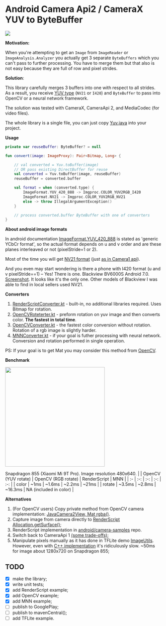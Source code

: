 # Android Camera Api2 / CameraX YUV to ByteBuffer

![](https://github.com/gordinmitya/yuv2buf/workflows/Android%20CI/badge.svg)

**Motivation:**

When you're attempting to get an `Image` from `ImageReader` or `ImageAnalysis.Analyzer` you actually get 3 separate `ByteBuffers` which you can't pass to further processing. You have to merge them but that also is not easy because they are full of row and pixel strides.

**Solution**:

This library carefully merges 3 buffers into one with respect to all strides. As a result, you receive [YUV type](https://user-images.githubusercontent.com/9286092/89119601-4f6f8100-d4b8-11ea-9a51-2765f7e513c2.jpg) (`NV21` or `I420`) and `ByteBuffer` to pass into OpenCV or a neural network framework.

The solution was tested with CameraX, CameraApi 2, and MediaCodec (for video files).

The whole library is a single file, you can just copy [Yuv.java](yuv2buf/src/main/java/ru/gordinmitya/yuv2buf/Yuv.java) into your project.

**Usage**

```kotlin
private var reuseBuffer: ByteBuffer? = null

fun convert(image: ImageProxy): Pair<Bitmap, Long> {

    // val converted = Yuv.toBuffer(image)
    // OR pass existing DirectBuffer for reuse
    val converted = Yuv.toBuffer(image, reuseBuffer)
    reuseBuffer = converted.buffer

    val format = when (converted.type) {
        ImageFormat.YUV_420_888 -> Imgproc.COLOR_YUV2RGB_I420
        ImageFormat.NV21 -> Imgproc.COLOR_YUV2RGB_NV21
        else -> throw IllegalArgumentException()
    }

    // process converted.buffer ByteBuffer with one of converters
}
```

**About android image formats**

In android documentation [ImageFormat.YUV_420_888](https://developer.android.com/reference/android/graphics/ImageFormat#YUV_420_888) is stated as 'generic YCbCr format', so the actual format depends on u and v order and are these planes interleaved or not (pixelStride=1 or 2).

Most of the time you will get [NV21 format](https://developer.android.com/reference/android/graphics/ImageFormat#NV21) (just [as in Camera1 api](https://developer.android.com/reference/android/hardware/Camera.Parameters#setPreviewFormat(int))). 

And you even may start wondering is there a phone with I420 format (u and v pixelStride==1) – Yes! There is one. Blackview BV6000S Android 7.0. [Screenshot](https://user-images.githubusercontent.com/9286092/127649832-90aab826-64d5-439e-9911-18d0f857d25d.png).
It looks like it's the only one. Other models of Blackview I was able to find in local sellers used NV21. 

**Converters** 

1. [RenderScriptConverter.kt](app/src/main/java/ru/gordinmitya/yuv2buf_demo/RenderScriptConverter.kt)  - built-in, no additional libraries required. Uses Bitmap for rotation.
2. [OpenCVRoteterter.kt](app/src/main/java/ru/gordinmitya/yuv2buf_demo/OpenCVRoteterter.kt) - preform rotation on yuv image and then converts color. **The fastest in total time**.
3. [OpenCVConverter.kt](app/src/main/java/ru/gordinmitya/yuv2buf_demo/OpenCVConverter.kt) - the fastest color conversion without rotation. Rotation of a rgb image is slightly harder. 
5. [MNNConverter.kt](app/src/main/java/ru/gordinmitya/yuv2buf_demo/MNNConverter.kt) - if your goal is futher processing with neural network. Conversion and rotation performed in single operation.

PS: If your goal is to get Mat you may consider this method from [OpenCV](https://github.com/opencv/opencv/blob/master/modules/java/generator/android-21/java/org/opencv/android/JavaCamera2View.java#L344).

**Benchmark**

<img width="320" src="https://user-images.githubusercontent.com/9286092/89957124-537d6a80-dc3f-11ea-99d5-0e22301db688.jpg" />

Snapdragon 855 (Xiaomi Mi 9T Pro). Image resolution 480x640.
|        | OpenCV (YUV rotate)  | OpenCV (RGB rotate) | RenderScript | MNN   | 
| :-     | :-:                  |       :-:           | :-:          | :-:   |
| color  | ~1ms                 | ~1.6ms              | ~2.2ms       | ~21ms |
| rotate | ~3.5ms               | ~2.8ms              | ~16.3ms      | NA (included in color)    |

**Alternatives**

1. (For OpenCV users) Copy private method from OpenCV camera implementation: [JavaCamera2View, Mat rgba()](https://github.com/opencv/opencv/blob/master/modules/java/generator/android-21/java/org/opencv/android/JavaCamera2View.java#L344).
2. Capture image from camera directly to [RenderScript Allocation.getSurface()](https://developer.android.com/reference/android/renderscript/Allocation#getSurface());
3. RenderScript implementation in [android/camera-samples](https://github.com/android/camera-samples/blob/3730442b49189f76a1083a98f3acf3f5f09222a3/CameraUtils/lib/src/main/java/com/example/android/camera/utils/YuvToRgbConverter.kt) repo.
4. Switch back to CameraApi 1 [(some trade-offs)](https://github.com/tensorflow/tensorflow/issues/22620);
5. Manipulate pixels manually as it has done in TFLite demo [ImageUtils](https://github.com/tensorflow/tensorflow/blob/master/tensorflow/examples/android/src/org/tensorflow/demo/env/ImageUtils.java#L161).
    However, even with [C++ implementation](https://github.com/tensorflow/tensorflow/blob/master/tensorflow/examples/android/jni/yuv2rgb.cc#L61)
    it's ridiculously slow. ~50ms for image about 1280x720 on Snapdragon 855;

## TODO

- [x] make the library;
- [x] write unit tests;
- [x] add RenderScript example;
- [x] add OpenCV example;
- [x] add MNN example;
- [ ] publish to GooglePlay;
- [ ] publish to mavenCentral();
- [ ] add TFLite example.
